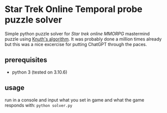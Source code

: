 # Star Trek Online Temporal probe puzzle solver

Simple python puzzle solver for *Star trek online MMORPG* mastermind puzzle using [Knuth's algorithm](https://www.cs.uni.edu/~wallingf/teaching/cs3530/resources/knuth-mastermind.pdf).
It was probably done a million times already but this was a nice excercise for putting ChatGPT through the paces.

## prerequisites

* python 3 (tested on 3.10.6)

## usage

run in a console and input what you set in game and what the game responds with:
```python solver.py```
